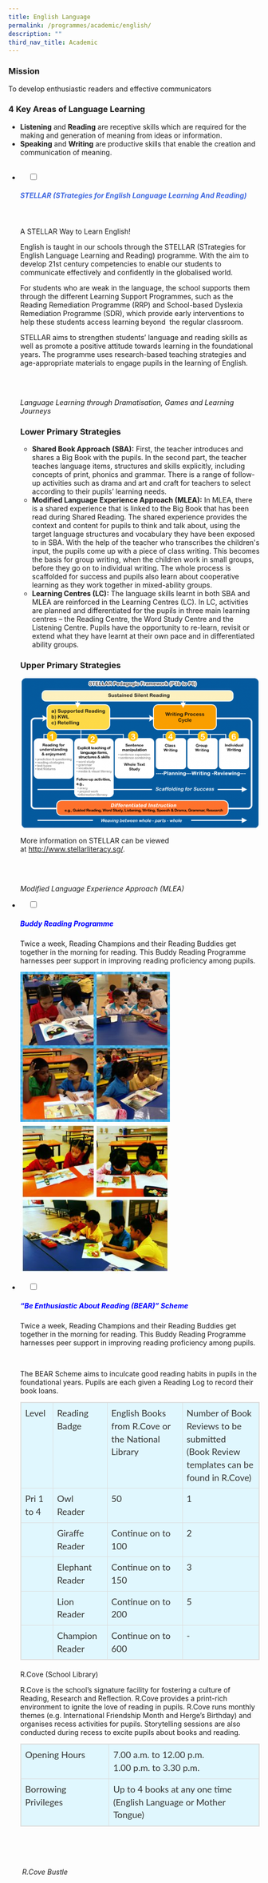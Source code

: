 ```yaml
---
title: English Language
permalink: /programmes/academic/english/
description: ""
third_nav_title: Academic
---
```

### **Mission**

To develop enthusiastic readers and effective communicators

### **4 Key Areas of Language Learning**

*   **Listening** and **Reading** are receptive skills which are required for the making and generation of meaning from ideas or information.
*   **Speaking** and **Writing** are productive skills that enable the creation and communication of meaning.

<ul class="jekyllcodex_accordion">
  <li>
    <input type="checkbox" id="accordion1">
		<label for="accordion1"><h5 style="color:royalblue">STELLAR (STrategies for English Language Learning And Reading)</h5></label>
    <div>
<p>A STELLAR Way to Learn English!</p>
<p>English is taught in our schools through the STELLAR (STrategies for English Language Learning and Reading) programme. With the aim to develop 21st century competencies to enable our students to communicate effectively and confidently in the globalised world.</p>
<p>For students who are weak in the language, the school supports them through the different Learning Support Programmes, such as the Reading Remediation Programme (RRP) and School-based Dyslexia Remediation Programme (SDR), which provide early interventions to help these students access learning beyond  the regular classroom.</p>
<p>STELLAR aims to strengthen students’ language and reading skills as well as promote a positive attitude towards learning in the foundational years. The programme uses research-based teaching strategies and age-appropriate materials to engage pupils in the learning of English.</p>
<p><img src="images/image001-300x300.jpg" alt="">    <img src="/images/image003-300x300.jpg" alt=""></p>
<p><img src="/images/image005-300x300.jpg" alt="">    <img src="/images/image007-300x300.jpg" alt=""><br><em>Language Learning through Dramatisation, Games and Learning Journeys</em></p>
<h3 id="lower-primary-strategies">Lower Primary Strategies</h3>
<ul>
<li><strong>Shared Book Approach (SBA):</strong> First, the teacher introduces and shares a Big Book with the pupils. In the second part, the teacher teaches language items, structures and skills explicitly, including concepts of print, phonics and grammar. There is a range of follow-up activities such as drama and art and craft for teachers to select according to their pupils’ learning needs.</li>
<li><strong>Modified Language Experience Approach (MLEA):</strong> In MLEA, there is a shared experience that is linked to the Big Book that has been read during Shared Reading. The shared experience provides the context and content for pupils to think and talk about, using the target language structures and vocabulary they have been exposed to in SBA. With the help of the teacher who transcribes the children&#39;s input, the pupils come up with a piece of class writing. This becomes the basis for group writing, when the children work in small groups, before they go on to individual writing. The whole process is scaffolded for success and pupils also learn about cooperative learning as they work together in mixed-ability groups.</li>
<li><strong>Learning Centres (LC):</strong> The language skills learnt in both SBA and MLEA are reinforced in the Learning Centres (LC). In LC, activities are planned and differentiated for the pupils in three main learning centres – the Reading Centre, the Word Study Centre and the Listening Centre. Pupils have the opportunity to re-learn, revisit or extend what they have learnt at their own pace and in differentiated ability groups.</li>
</ul>
<h3 id="upper-primary-strategies">Upper Primary Strategies</h3>
<p><img src="/images/STELLARUpper2.png" alt=""></p>
<p>More information on STELLAR can be viewed at <a href="http://www.stellarliteracy.sg/">http://www.stellarliteracy.sg/</a>.</p>
<p><img src="/images/image009-300x300.jpg" alt="">    <img src="/images/image011-300x300.jpg" alt=""></p>
<p><img src="/images/image013-300x300.jpg" alt="">    <img src="/images/image015-300x300.jpg" alt=""><br><em>Modified Language Experience Approach (MLEA)</em></p>
		</div>
	</li>
	
<li>
    <input type="checkbox" id="accordion2">
    <label for="accordion2"><h5 style="color:blue">Buddy Reading Programme</h5></label>
	<div>
		<p>Twice a week, Reading Champions and their Reading Buddies get together in the morning for reading. This Buddy Reading Programme harnesses peer support in improving reading proficiency among pupils.</p>
<p><img src="/images/image017-300x300.jpg" alt=""> <img src="/images/image019-300x300.jpg" alt=""></p>
</div>
	</li>
	
<li>
    <input type="checkbox" id="accordion3">
    <label for="accordion3"><h5 style="color:blue">“Be Enthusiastic About Reading (BEAR)” Scheme</h5></label>
	<div>
<p>Twice a week, Reading Champions and their Reading Buddies get together in the morning for reading. This Buddy Reading Programme harnesses peer support in improving reading proficiency among pupils.</p>
<p><img src="https://riversidepri.moe.edu.sg/wp-content/uploads/2018/12/tn.image021.jpg.mid-300x225.jpg" alt="">   <img src="https://riversidepri.moe.edu.sg/wp-content/uploads/2018/12/tn.image023.jpg.mid-300x253.jpg" alt=""></p>
<p>The BEAR Scheme aims to inculcate good reading habits in pupils in the foundational years. Pupils are each given a Reading Log to record their book loans.</p>


<table border="1" class="table table-bordered" style="box-sizing: border-box; border: 1px solid rgb(221, 221, 221); font-size: 18px; font-style: normal; font-weight: 400; margin: 0px 0px 20px; outline: 0px; padding: 0px; vertical-align: baseline; border-collapse: collapse; border-spacing: 0px; width: 973px; background-color: rgb(224, 247, 254); max-width: 100%; color: rgb(51, 51, 51); font-family: Lato; font-variant-ligatures: normal; font-variant-caps: normal; letter-spacing: normal; orphans: 2; text-align: justify; text-transform: none; white-space: normal; widows: 2; word-spacing: 0px; -webkit-text-stroke-width: 0px; text-decoration-thickness: initial; text-decoration-style: initial; text-decoration-color: initial;"><tbody style="box-sizing: border-box; border: 0px; font-size: 18px; font-style: inherit; font-weight: inherit; margin: 0px; outline: 0px; padding: 0px; vertical-align: baseline;"><tr style="box-sizing: border-box; border: 0px; font-size: 18px; font-style: inherit; font-weight: inherit; margin: 0px; outline: 0px; padding: 0px; vertical-align: baseline;"><td style="box-sizing: border-box; border: 1px solid rgb(221, 221, 221); font-size: 18px; font-style: inherit; font-weight: inherit; margin: 0px; outline: 0px; padding: 8px; vertical-align: top; text-align: left; line-height: 1.42857;">Level</td><td style="box-sizing: border-box; border: 1px solid rgb(221, 221, 221); font-size: 18px; font-style: inherit; font-weight: inherit; margin: 0px; outline: 0px; padding: 8px; vertical-align: top; text-align: left; line-height: 1.42857;">Reading<br style="box-sizing: border-box;">Badge</td><td style="box-sizing: border-box; border: 1px solid rgb(221, 221, 221); font-size: 18px; font-style: inherit; font-weight: inherit; margin: 0px; outline: 0px; padding: 8px; vertical-align: top; text-align: left; line-height: 1.42857;">English Books from R.Cove or the National Library</td><td style="box-sizing: border-box; border: 1px solid rgb(221, 221, 221); font-size: 18px; font-style: inherit; font-weight: inherit; margin: 0px; outline: 0px; padding: 8px; vertical-align: top; text-align: left; line-height: 1.42857;">Number of Book Reviews to be submitted<br style="box-sizing: border-box;">(Book Review templates can be found in R.Cove)</td></tr><tr style="box-sizing: border-box; border: 0px; font-size: 18px; font-style: inherit; font-weight: inherit; margin: 0px; outline: 0px; padding: 0px; vertical-align: baseline;"><td style="box-sizing: border-box; border: 1px solid rgb(221, 221, 221); font-size: 18px; font-style: inherit; font-weight: inherit; margin: 0px; outline: 0px; padding: 8px; vertical-align: top; text-align: left; line-height: 1.42857;">Pri 1 to 4</td><td style="box-sizing: border-box; border: 1px solid rgb(221, 221, 221); font-size: 18px; font-style: inherit; font-weight: inherit; margin: 0px; outline: 0px; padding: 8px; vertical-align: top; text-align: left; line-height: 1.42857;">Owl Reader</td><td style="box-sizing: border-box; border: 1px solid rgb(221, 221, 221); font-size: 18px; font-style: inherit; font-weight: inherit; margin: 0px; outline: 0px; padding: 8px; vertical-align: top; text-align: left; line-height: 1.42857;">50</td><td style="box-sizing: border-box; border: 1px solid rgb(221, 221, 221); font-size: 18px; font-style: inherit; font-weight: inherit; margin: 0px; outline: 0px; padding: 8px; vertical-align: top; text-align: left; line-height: 1.42857;">1</td></tr><tr style="box-sizing: border-box; border: 0px; font-size: 18px; font-style: inherit; font-weight: inherit; margin: 0px; outline: 0px; padding: 0px; vertical-align: baseline;"><td style="box-sizing: border-box; border: 1px solid rgb(221, 221, 221); font-size: 18px; font-style: inherit; font-weight: inherit; margin: 0px; outline: 0px; padding: 8px; vertical-align: top; text-align: left; line-height: 1.42857;"></td><td style="box-sizing: border-box; border: 1px solid rgb(221, 221, 221); font-size: 18px; font-style: inherit; font-weight: inherit; margin: 0px; outline: 0px; padding: 8px; vertical-align: top; text-align: left; line-height: 1.42857;">Giraffe Reader</td><td style="box-sizing: border-box; border: 1px solid rgb(221, 221, 221); font-size: 18px; font-style: inherit; font-weight: inherit; margin: 0px; outline: 0px; padding: 8px; vertical-align: top; text-align: left; line-height: 1.42857;">Continue on to 100</td><td style="box-sizing: border-box; border: 1px solid rgb(221, 221, 221); font-size: 18px; font-style: inherit; font-weight: inherit; margin: 0px; outline: 0px; padding: 8px; vertical-align: top; text-align: left; line-height: 1.42857;">2</td></tr><tr style="box-sizing: border-box; border: 0px; font-size: 18px; font-style: inherit; font-weight: inherit; margin: 0px; outline: 0px; padding: 0px; vertical-align: baseline;"><td style="box-sizing: border-box; border: 1px solid rgb(221, 221, 221); font-size: 18px; font-style: inherit; font-weight: inherit; margin: 0px; outline: 0px; padding: 8px; vertical-align: top; text-align: left; line-height: 1.42857;"></td><td style="box-sizing: border-box; border: 1px solid rgb(221, 221, 221); font-size: 18px; font-style: inherit; font-weight: inherit; margin: 0px; outline: 0px; padding: 8px; vertical-align: top; text-align: left; line-height: 1.42857;">Elephant Reader</td><td style="box-sizing: border-box; border: 1px solid rgb(221, 221, 221); font-size: 18px; font-style: inherit; font-weight: inherit; margin: 0px; outline: 0px; padding: 8px; vertical-align: top; text-align: left; line-height: 1.42857;">Continue on to 150</td><td style="box-sizing: border-box; border: 1px solid rgb(221, 221, 221); font-size: 18px; font-style: inherit; font-weight: inherit; margin: 0px; outline: 0px; padding: 8px; vertical-align: top; text-align: left; line-height: 1.42857;">3</td></tr><tr style="box-sizing: border-box; border: 0px; font-size: 18px; font-style: inherit; font-weight: inherit; margin: 0px; outline: 0px; padding: 0px; vertical-align: baseline;"><td style="box-sizing: border-box; border: 1px solid rgb(221, 221, 221); font-size: 18px; font-style: inherit; font-weight: inherit; margin: 0px; outline: 0px; padding: 8px; vertical-align: top; text-align: left; line-height: 1.42857;"></td><td style="box-sizing: border-box; border: 1px solid rgb(221, 221, 221); font-size: 18px; font-style: inherit; font-weight: inherit; margin: 0px; outline: 0px; padding: 8px; vertical-align: top; text-align: left; line-height: 1.42857;">Lion Reader</td><td style="box-sizing: border-box; border: 1px solid rgb(221, 221, 221); font-size: 18px; font-style: inherit; font-weight: inherit; margin: 0px; outline: 0px; padding: 8px; vertical-align: top; text-align: left; line-height: 1.42857;">Continue on to 200</td><td style="box-sizing: border-box; border: 1px solid rgb(221, 221, 221); font-size: 18px; font-style: inherit; font-weight: inherit; margin: 0px; outline: 0px; padding: 8px; vertical-align: top; text-align: left; line-height: 1.42857;">5</td></tr><tr style="box-sizing: border-box; border: 0px; font-size: 18px; font-style: inherit; font-weight: inherit; margin: 0px; outline: 0px; padding: 0px; vertical-align: baseline;"><td style="box-sizing: border-box; border: 1px solid rgb(221, 221, 221); font-size: 18px; font-style: inherit; font-weight: inherit; margin: 0px; outline: 0px; padding: 8px; vertical-align: top; text-align: left; line-height: 1.42857;"></td><td style="box-sizing: border-box; border: 1px solid rgb(221, 221, 221); font-size: 18px; font-style: inherit; font-weight: inherit; margin: 0px; outline: 0px; padding: 8px; vertical-align: top; text-align: left; line-height: 1.42857;">Champion Reader</td><td style="box-sizing: border-box; border: 1px solid rgb(221, 221, 221); font-size: 18px; font-style: inherit; font-weight: inherit; margin: 0px; outline: 0px; padding: 8px; vertical-align: top; text-align: left; line-height: 1.42857;">Continue on to 600</td><td style="box-sizing: border-box; border: 1px solid rgb(221, 221, 221); font-size: 18px; font-style: inherit; font-weight: inherit; margin: 0px; outline: 0px; padding: 8px; vertical-align: top; text-align: left; line-height: 1.42857;">-</td></tr></tbody></table>
<p>R.Cove (School Library)</p>
<p>R.Cove is the school’s signature facility for fostering a culture of Reading, Research and Reflection. R.Cove provides a print-rich environment to ignite the love of reading in pupils. R.Cove runs monthly themes (e.g. International Friendship Month and Herge’s Birthday) and organises recess activities for pupils. Storytelling sessions are also conducted during recess to excite pupils about books and reading.</p>

<table border="1" class="table table-bordered" style="box-sizing: border-box; border: 1px solid rgb(221, 221, 221); font-size: 18px; font-style: normal; font-weight: 400; margin: 0px 0px 20px; outline: 0px; padding: 0px; vertical-align: baseline; border-collapse: collapse; border-spacing: 0px; width: 973px; background-color: rgb(224, 247, 254); max-width: 100%; color: rgb(51, 51, 51); font-family: Lato; font-variant-ligatures: normal; font-variant-caps: normal; letter-spacing: normal; orphans: 2; text-align: justify; text-transform: none; white-space: normal; widows: 2; word-spacing: 0px; -webkit-text-stroke-width: 0px; text-decoration-thickness: initial; text-decoration-style: initial; text-decoration-color: initial;"><tbody style="box-sizing: border-box; border: 0px; font-size: 18px; font-style: inherit; font-weight: inherit; margin: 0px; outline: 0px; padding: 0px; vertical-align: baseline;"><tr style="box-sizing: border-box; border: 0px; font-size: 18px; font-style: inherit; font-weight: inherit; margin: 0px; outline: 0px; padding: 0px; vertical-align: baseline;"><td style="box-sizing: border-box; border: 1px solid rgb(221, 221, 221); font-size: 18px; font-style: inherit; font-weight: inherit; margin: 0px; outline: 0px; padding: 8px; vertical-align: top; text-align: left; line-height: 1.42857;">Opening Hours</td><td style="box-sizing: border-box; border: 1px solid rgb(221, 221, 221); font-size: 18px; font-style: inherit; font-weight: inherit; margin: 0px; outline: 0px; padding: 8px; vertical-align: top; text-align: left; line-height: 1.42857;">7.00 a.m. to 12.00 p.m.<br style="box-sizing: border-box;">1.00 p.m. to 3.30 p.m.</td></tr><tr style="box-sizing: border-box; border: 0px; font-size: 18px; font-style: inherit; font-weight: inherit; margin: 0px; outline: 0px; padding: 0px; vertical-align: baseline;"><td style="box-sizing: border-box; border: 1px solid rgb(221, 221, 221); font-size: 18px; font-style: inherit; font-weight: inherit; margin: 0px; outline: 0px; padding: 8px; vertical-align: top; text-align: left; line-height: 1.42857;">Borrowing Privileges</td><td style="box-sizing: border-box; border: 1px solid rgb(221, 221, 221); font-size: 18px; font-style: inherit; font-weight: inherit; margin: 0px; outline: 0px; padding: 8px; vertical-align: top; text-align: left; line-height: 1.42857;">Up to 4 books at any one time<br style="box-sizing: border-box;">(English Language or Mother Tongue)</td></tr></tbody></table>
<p><img src="https://riversidepri.moe.edu.sg/wp-content/uploads/2018/12/image025-300x300.jpg" alt="">    <img src="https://riversidepri.moe.edu.sg/wp-content/uploads/2018/12/image027-300x300.jpg" alt=""></p>
<p><img src="https://riversidepri.moe.edu.sg/wp-content/uploads/2018/12/image029-300x300.jpg" alt="">    <img src="https://riversidepri.moe.edu.sg/wp-content/uploads/2018/12/image031-300x300.jpg" alt=""></p>
<p> <em>R.Cove Bustle</em></p>
	</div>
	</ul>